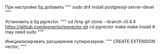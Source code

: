 При настройке бд добавить
"""
sudo dnf install postgresql-server-devel
"""

Установить в бд pgvector.
"""
cd /tmp
git clone --branch v0.4.4 https://github.com/pgvector/pgvector.git
cd pgvector
make
make install # may need sudo
"""

Инициализировать расширение суперюзером.
"""
CREATE EXTENSION vector;
"""
